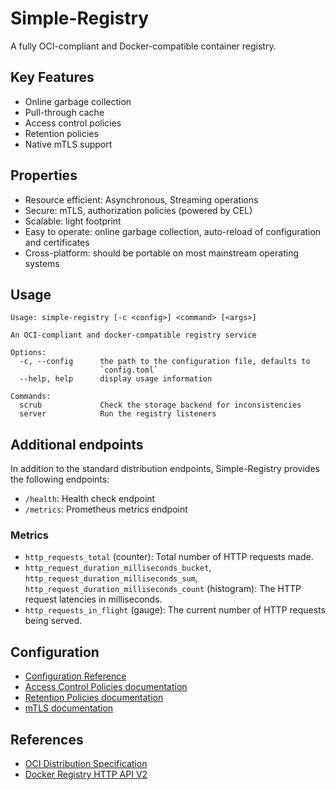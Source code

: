# Simple-Registry

A fully OCI-compliant and Docker-compatible container registry.

## Key Features

- Online garbage collection
- Pull-through cache
- Access control policies
- Retention policies
- Native mTLS support

## Properties

- Resource efficient: Asynchronous, Streaming operations
- Secure: mTLS, authorization policies (powered by CEL)
- Scalable: light footprint
- Easy to operate: online garbage collection, auto-reload of configuration and certificates
- Cross-platform: should be portable on most mainstream operating systems

## Usage

```
Usage: simple-registry [-c <config>] <command> [<args>]

An OCI-compliant and docker-compatible registry service

Options:
  -c, --config      the path to the configuration file, defaults to
                    `config.toml`
  --help, help      display usage information

Commands:
  scrub             Check the storage backend for inconsistencies
  server            Run the registry listeners

```

## Additional endpoints

In addition to the standard distribution endpoints, Simple-Registry provides the following endpoints:

- `/health`: Health check endpoint
- `/metrics`: Prometheus metrics endpoint

### Metrics

- `http_requests_total` (counter): Total number of HTTP requests made.
- `http_request_duration_milliseconds_bucket`, `http_request_duration_milliseconds_sum`, `http_request_duration_milliseconds_count` (histogram): The HTTP request latencies in milliseconds.
- `http_requests_in_flight` (gauge): The current number of HTTP requests being served.

## Configuration

- [Configuration Reference](doc/configuration-reference.md)
- [Access Control Policies documentation](doc/configure-access-control-policies.md)
- [Retention Policies documentation](doc/configure-retention-policies.md)
- [mTLS documentation](doc/configure-mtls.md)

## References

- [OCI Distribution Specification](https://github.com/opencontainers/distribution-spec/blob/main/spec.md)
- [Docker Registry HTTP API V2](https://github.com/openshift/docker-distribution/blob/master/docs/spec/api.md)
